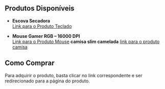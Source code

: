 ## Produtos Disponíveis  

- **Escova Secadora**  
  [Link para o Produto Teclado](https://s.shopee.com.br/4L6Ko0FF6I)  

- **Mouse Gamer RGB – 16000 DPI**  
  [Link para o Produto Mouse](https://s.shopee.com.br/AKL1Gn9Zax)
 **camisa slim camelada**
  [link para o produto camisa](https://s.shopee.com.br/AA48zAs8Iz)
## Como Comprar  

Para adquirir o produto, basta clicar no link correspondente e ser redirecionado para a página do produto.


